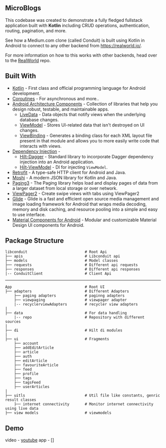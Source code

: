 ## MicroBlogs
This codebase was created to demonstrate a fully fledged fullstack application built
with **Kotlin** including CRUD operations, authentication, routing, pagination, and more.

See how a Medium.com clone (called Conduit) is built using Kotlin in Android to connect
to any other backend from https://realworld.io/.

For more information on how to this works with other backends, head over to
the [RealWorld](https://github.com/gothinkster/realworld) repo.

## Built With
- [Kotlin](https://kotlinlang.org/) - First class and official programming language for Android development.
- [Coroutines](https://kotlinlang.org/docs/reference/coroutines-overview.html) - For asynchronous and more..
- [Android Architecture Components](https://developer.android.com/topic/libraries/architecture) - Collection of libraries that help you design robust, testable, and maintainable apps.
  - [LiveData](https://developer.android.com/topic/libraries/architecture/livedata) - Data objects that notify views when the underlying database changes.
  - [ViewModel](https://developer.android.com/topic/libraries/architecture/viewmodel) - Stores UI-related data that isn't destroyed on UI changes.
  - [ViewBinding](https://developer.android.com/topic/libraries/view-binding) - Generates a binding class for each XML layout file present in that module and allows you to more easily write code that interacts with views.
- [Dependency Injection](https://developer.android.com/training/dependency-injection) -
  - [Hilt-Dagger](https://dagger.dev/hilt/) - Standard library to incorporate Dagger dependency injection into an Android application.
  - [Hilt-ViewModel](https://developer.android.com/training/dependency-injection/hilt-jetpack) - DI for injecting `ViewModel`.
- [Retrofit](https://square.github.io/retrofit/) - A type-safe HTTP client for Android and Java.
- [Moshi](https://github.com/square/moshi) - A modern JSON library for Kotlin and Java.
- [Paging3](https://developer.android.com/topic/libraries/architecture/paging/v3-overview) - The Paging library helps load and display pages of data from a larger dataset from local storage or over network.
- [ViewPager2](https://developer.android.com/guide/navigation/navigation-swipe-view-2) - Create swipe views with tabs using ViewPager2
- [Glide](https://github.com/bumptech/glide) - Glide is a fast and efficient open source media management and image loading framework for Android that wraps media decoding, memory and disk caching, and resource pooling into a simple and easy to use interface.
- [Material Components for Android](https://github.com/material-components/material-components-android) - Modular and customizable Material Design UI components for Android.
  
  
## Package Structure

    libconduit                          # Root Api
    ├── apis                            # Libconduit api
    ├── models                          # Model classes
    ├── requests                        # Different api requests
    ├── responses                       # Different api responses
    |-- ConduitClient                   # Client Api
  ----------------------------------------------------------------------------------------------------------------------------------------------------
    App                                 # Root UI
    ├── adapters                        # Different Adapters
        ├── paging adapters             # paginng adapters
        ├── viewpaging                  # viewpager adapter
        |-- recyclerviewAdapters        # recycler view adapters
    |
    ├── data                            # For data handling
        |-- repo                        # Repository with different sources
    |
    ├── di                              # Hilt di modules
    |
    ├── ui                              # Fragments
        ├── account
        ├── addEditArticle
        ├── article
        ├── auth
        ├── editArticle
        ├── favouriteArticle
        ├── feed
        ├── profile
        ├── tags
        ├── tagsFeed
        ├── userArticles
    |
    ├── uitls                           # Util file like constants, genric result classes
        ├── internet connectivity       # Monitor internet connectivity using live data
    ├── view models                     # viewmodels
 
    
 ## Demo
  video - [youtube](https://youtu.be/ATFkS2dUVoY)
  app - []

